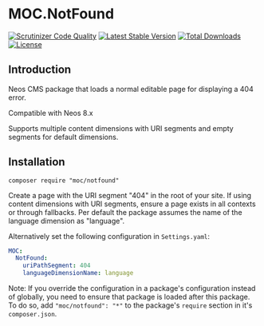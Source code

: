 MOC.NotFound
=============

[![Scrutinizer Code Quality](https://scrutinizer-ci.com/g/mocdk/MOC.NotFound/badges/quality-score.png?b=master)](https://scrutinizer-ci.com/g/mocdk/MOC.NotFound/?branch=master)
[![Latest Stable Version](https://poser.pugx.org/moc/notfound/v/stable)](https://packagist.org/packages/moc/notfound)
[![Total Downloads](https://poser.pugx.org/moc/notfound/downloads)](https://packagist.org/packages/moc/notfound)
[![License](https://poser.pugx.org/moc/notfound/license)](https://packagist.org/packages/moc/notfound)

Introduction
------------

Neos CMS package that loads a normal editable page for displaying a 404 error.

Compatible with Neos 8.x 

Supports multiple content dimensions with URI segments and empty segments for default dimensions.

Installation
------------
```composer require "moc/notfound"```

Create a page with the URI segment "404" in the root of your site. If using content dimensions with URI segments,
ensure a page exists in all contexts or through fallbacks. Per default the package assumes the name of the language dimension as "language". 

Alternatively set the following configuration in ``Settings.yaml``:

```yaml
MOC:
  NotFound:
    uriPathSegment: 404
    languageDimensionName: language
```

Note: If you override the configuration in a package's configuration instead of globally, you need to ensure that package is loaded after this package. To do so, add ``"moc/notfound": "*"`` to the package's ``require`` section in it's ``composer.json``.
